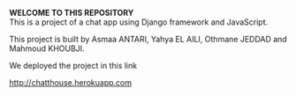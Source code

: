 **WELCOME TO THIS REPOSITORY** <br/>
This is a project of a chat app using Django framework and JavaScript.


This project is built by Asmaa ANTARI, Yahya EL AILI, Othmane JEDDAD and Mahmoud KHOUBJI.


We deployed the project in this link 

http://chatthouse.herokuapp.com
